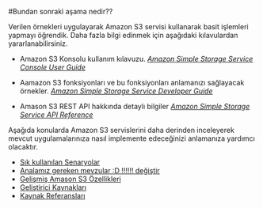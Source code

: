 #Bundan sonraki aşama nedir??<a name="ImplementingS3"></a>

Verilen örnekleri uygulayarak Amazon S3 servisi kullanarak basit işlemleri yapmayı öğrendik. Daha fazla bilgi edinmek için aşağıdaki kılavulardan yararlanabilirsiniz.


+ Amazon S3 Konsolu kullanım kılavuzu. *[Amazon Simple Storage Service Console User Guide](http://docs.aws.amazon.com/AmazonS3/latest/user-guide/)* 

+ Aamazon S3 fonksiyonları ve bu fonksiyonları anlamanızı sağlayacak örnekler. *[Amazon Simple Storage Service Developer Guide](http://docs.aws.amazon.com/AmazonS3/latest/dev/)*

+ Amason S3 REST API hakkında detaylı bilgiler *[Amazon Simple Storage Service API Reference](http://docs.aws.amazon.com/AmazonS3/latest/API/)*

Aşağıda konularda Amazon S3 servislerini daha derinden inceleyerek mevcut uygulamalarınıza nasıl implemente edeceğinizi anlamanıza yardımcı olacaktır. 

+ [Sık kullanılan Senaryolar](S3-gsg-CommonUseScenarios.md)
+ [Analamız gereken mevzular :D !!!!!! değiştir](s3-gsg-ConsiderationsGoingForward.md)
+ [Gelişmiş Amason S3 Özellikleri](S3-gsg-AdvancedAmazonS3Features.md)
+ [Geliştirici Kaynakları](S3-gsg-DevelopmentResources.md)
+ [Kaynak Referansları](S3-gsg-ReferenceResources.md)

